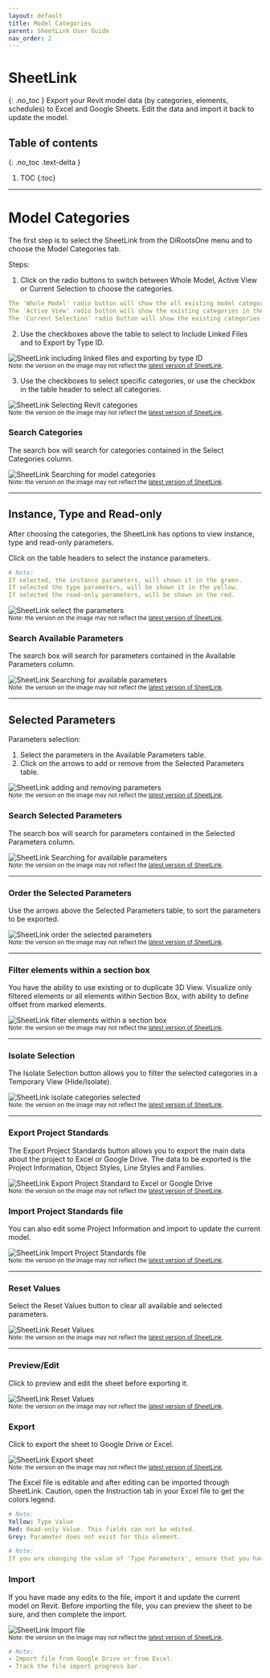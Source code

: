 ```yaml
---
layout: default
title: Model Categories
parent: SheetLink User Guide
nav_order: 2
---
```


# SheetLink
{: .no_toc }
Export your Revit model data (by categories, elements, schedules) to Excel and Google Sheets. Edit the data and import it back to update the model.
## Table of contents
{: .no_toc .text-delta }

1. TOC
{:toc}

---

# Model Categories

The first step is to select the SheetLink from the DiRootsOne menu and to choose the Model Categories tab. 

Steps:

1. Click on the radio buttons to switch between Whole Model, Active View or Current Selection to choose the categories.

```yaml
The 'Whole Model' radio button will show the all existing model categories.
The 'Active View' radio button will show the existing categories in the current view.
The 'Current Selection' radio button will show the existing categories in the current selection.
```

2. Use the checkboxes above the table to select to Include Linked Files and to Export by Type ID.

![SheetLink including linked files and exporting by type ID](../../../assets\images\SheetLink\SH-LinkedFile-TypeID.gif)  
<sub>Note: the version on the image may not reflect the [latest version of SheetLink](https://diroots.com/revit-plugins/revit-to-excel-sheetlink/).</sub>

3. Use the checkboxes to select specific categories, or use the checkbox in the table header to select all categories.

![SheetLink Selecting Revit categories](../../../assets\images\SheetLink\SH-Select-Categoriesgif.gif)  
<sub>Note: the version on the image may not reflect the [latest version of SheetLink](https://diroots.com/revit-plugins/revit-to-excel-sheetlink/).</sub>

### Search Categories

The search box will search for categories contained in the Select Categories column.  

![SheetLink Searching for model categories](../../../assets\images\SheetLink\SH-Search-Categories.gif)  
<sub>Note: the version on the image may not reflect the [latest version of SheetLink](https://diroots.com/revit-plugins/revit-to-excel-sheetlink/).</sub>

---

## Instance, Type and Read-only

After choosing the categories, the SheetLink has options to view instance, type and read-only parameters.

Click on the table headers to select the instance parameters.

```yaml
# Note:  
If selected, the instance parameters, will shown it in the green.
If selected the type parameters, will be shown it in the yellow.
If selected the read-only parameters, will be shown in the red.
```

![SheetLink select the parameters](../../../assets\images\SheetLink\SH-Select-Parameters-gif.gif)  
<sub>Note: the version on the image may not reflect the [latest version of SheetLink](https://diroots.com/revit-plugins/revit-to-excel-sheetlink/).</sub>

### Search Available Parameters

The search box will search for parameters contained in the Available Parameters column.  

![SheetLink Searching for available parameters](../../../assets\images\SheetLink\SH-Search-Parameters.gif)  
<sub>Note: the version on the image may not reflect the [latest version of SheetLink](https://diroots.com/revit-plugins/revit-to-excel-sheetlink/).</sub>

---

## Selected Parameters

Parameters selection:
1. Select the parameters in the Available Parameters table.
2. Click on the arrows to add or remove from the Selected Parameters table.

![SheetLink adding and removing parameters](../../../assets\images\SheetLink\SH-Add-Remove-Parameters.gif.gif)  
<sub>Note: the version on the image may not reflect the [latest version of SheetLink](https://diroots.com/revit-plugins/revit-to-excel-sheetlink/).</sub>

### Search Selected Parameters

The search box will search for parameters contained in the Selected Parameters column.  

![SheetLink Searching for available parameters](../../../assets\images\SheetLink\SH-Search-Selected-Parameters.gif)  
<sub>Note: the version on the image may not reflect the [latest version of SheetLink](https://diroots.com/revit-plugins/revit-to-excel-sheetlink/).</sub>

---

### Order the Selected Parameters

Use the arrows above the Selected Parameters table, to sort the parameters to be exported.  

![SheetLink order the selected parameters](../../../assets\images\SheetLink\SH-Mc-bx.gif)  
<sub>Note: the version on the image may not reflect the [latest version of SheetLink](https://diroots.com/revit-plugins/revit-to-excel-sheetlink/).</sub>

---

### Filter elements within a section box

You have the ability to use existing or to duplicate 3D View. Visualize only filtered elements or all elements within Section Box, with ability to define offset from marked elements.

![SheetLink filter elements within a section box](../../../assets\images\SheetLink\SH-Isolate-Seletection.gif)  
<sub>Note: the version on the image may not reflect the [latest version of SheetLink](https://diroots.com/revit-plugins/revit-to-excel-sheetlink/).</sub>

---

### Isolate Selection

The Isolate Selection button allows you to filter the selected categories in a Temporary View (Hide/Isolate).

![SheetLink isolate categories selected](../../../assets\images\SheetLink\SH-Isolate-Seletection.gif)  
<sub>Note: the version on the image may not reflect the [latest version of SheetLink](https://diroots.com/revit-plugins/revit-to-excel-sheetlink/).</sub>

---

### Export Project Standards

The Export Project Standards button allows you to export the main data about the project to Excel or Google Drive. The data to be exported is the Project Information, Object Styles, Line Styles and Families.

![SheetLink Export Project Standard to Excel or Google Drive](../../../assets\images\SheetLink\SH-ac-ExportProjectStandard.gif)  
<sub>Note: the version on the image may not reflect the [latest version of SheetLink](https://diroots.com/revit-plugins/revit-to-excel-sheetlink/).</sub>

### Import Project Standards file

You can also edit some Project Information and import to update the current model.

![SheetLink Import Project Standards file](../../../assets\images\SheetLink\SH-El-ImportProject.gif)  
<sub>Note: the version on the image may not reflect the [latest version of SheetLink](https://diroots.com/revit-plugins/revit-to-excel-sheetlink/).</sub>

---

### Reset Values

Select the Reset Values button to clear all available and selected parameters.

![SheetLink Reset Values](../../../assets\images\SheetLink\SH-Mc-ResetValue.png)  
<sub>Note: the version on the image may not reflect the [latest version of SheetLink](https://diroots.com/revit-plugins/revit-to-excel-sheetlink/).</sub>

---

### Preview/Edit

Click to preview and edit the sheet before exporting it.

![SheetLink Reset Values](../../../assets\images\SheetLink\SH-Preview-Edit.gif)  
<sub>Note: the version on the image may not reflect the [latest version of SheetLink](https://diroots.com/revit-plugins/revit-to-excel-sheetlink/).</sub>

### Export

Click to export the sheet to Google Drive or Excel.

![SheetLink Export sheet](../../../assets\images\SheetLink\SH-Export.png)  
<sub>Note: the version on the image may not reflect the [latest version of SheetLink](https://diroots.com/revit-plugins/revit-to-excel-sheetlink/).</sub>

The Excel file is editable and after editing can be imported through SheetLink.
Caution, open the Instruction tab in your Excel file to get the colors legend. 

```yaml
# Note:  
Yellow: Type Value
Red: Read-only Value. This fields can not be edited.
Grey: Parameter does not exist for this element.
```

```yaml
# Note:  
If you are changing the value of 'Type Parameters', ensure that you have the same value for all elements with the same 'Type ID'
```

### Import

If you have made any edits to the file, import it and update the current model on Revit. Before importing the file, you can preview the sheet to be sure, and then complete the import.

![SheetLink Import file](../../../assets\images\SheetLink\SH-ImportFile.png)  
<sub>Note: the version on the image may not reflect the [latest version of SheetLink](https://diroots.com/revit-plugins/revit-to-excel-sheetlink/).</sub>

```yaml
# Note:  
- Import file from Google Drive or from Excel.
- Track the file import progress bar.
```
